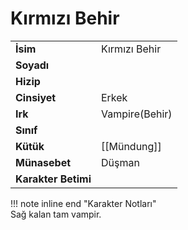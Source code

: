 # Kırmızı Behir   
|  |  |  
|---|---|  
| **İsim** | Kırmızı Behir |  
| **Soyadı** |  |  
| **Hizip** |  |  
| **Cinsiyet** | Erkek |  
| **Irk** | Vampire(Behir) |  
| **Sınıf** |  |  
| **Kütük** | [[Mündung]] |  
| **Münasebet** | Düşman |  
| **Karakter Betimi** |  |  
  
  
!!! note inline end "Karakter Notları"  
	Sağ kalan tam vampir.  
